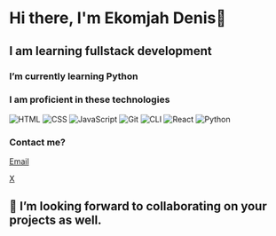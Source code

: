 # Hi there, I'm Ekomjah Denis👋

## I am learning fullstack development
### I’m currently learning Python 
### I am proficient in these technologies
![HTML](https://img.shields.io/badge/Markup-HTML5-E34F26?style=for-the-badge&logo=html5&logoColor=white)
![CSS](https://img.shields.io/badge/CSS-239120?style=for-the-badge&logo=css3&logoColor=white)
![JavaScript](https://img.shields.io/badge/Code-JavaScript-F7DF1E?style=for-the-badge&logo=javascript&logoColor=black)
![Git](https://img.shields.io/badge/Version_Control-Git-F05032?style=for-the-badge&logo=git&logoColor=white)
![CLI](https://img.shields.io/badge/Tool-Command_Line-4B4B4B?style=for-the-badge&logo=gnubash&logoColor=white)
![React](https://img.shields.io/badge/Frontend-React-61DAFB?style=for-the-badge&logo=react&logoColor=black)
![Python](https://img.shields.io/badge/Code-Python-3776AB?style=for-the-badge&logo=python&logoColor=white)


### Contact me?
[Email](ekomjahedet@gmail.com)



[X](https://x.com/@ekz_dee)
## 💞️ I’m looking forward to collaborating on your projects as well.
<!-- - 📫 How to reach me ...
- 😄 Pronouns: ...
- ⚡ Fun fact: ...-->

<!---
Ekomjah/Ekomjah is a ✨ special ✨ repository because its `README.md` (this file) appears on your GitHub profile.
You can click the Preview link to take a look at your changes.
--->
